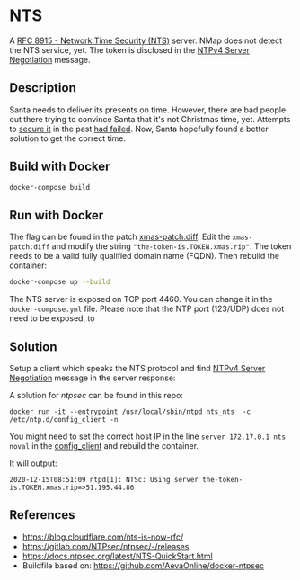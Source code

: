 # NTS

A [RFC 8915 - Network Time Security (NTS)](https://tools.ietf.org/html/rfc8915) server. NMap does not detect the NTS service, yet. The token is disclosed in the [NTPv4 Server Negotiation](https://tools.ietf.org/html/rfc8915#section-4.1.7) message.

## Description

Santa needs to deliver its presents on time. However, there are bad people out there trying to convince Santa that it's not Christmas time, yet. Attempts to [secure it](https://tools.ietf.org/html/rfc5906) in the past [had failed](https://www.semanticscholar.org/paper/Analysis-of-the-NTP-Autokey-Procedures-R%C3%B6ttger/a1781712cec129d5c7311a915e4d0076117ee33f). Now, Santa hopefully found a better solution to get the correct time.

## Build with Docker

```bash
docker-compose build
```

## Run with Docker

The flag can be found in the patch [xmas-patch.diff](xmas-patch.diff). Edit the ``xmas-patch.diff`` and modify the string ``"the-token-is.TOKEN.xmas.rip"``. The token needs to be a valid fully qualified domain name (FQDN). Then rebuild the container:

```bash
docker-compose up --build
```

The NTS server is exposed on TCP port 4460. You can change it in the ``docker-compose.yml`` file. Please note that the NTP port (123/UDP) does not need to be exposed, to 

## Solution

Setup a client which speaks the NTS protocol and find [NTPv4 Server Negotiation](https://tools.ietf.org/html/rfc8915#section-4.1.7) message in the server response:

A solution for *ntpsec* can be found in this repo: 

    docker run -it --entrypoint /usr/local/sbin/ntpd nts_nts  -c /etc/ntp.d/config_client -n

You might need to set the correct host IP in the line ``server 172.17.0.1 nts noval`` in the [config_client](config_client) and rebuild the container.

It will output:

    2020-12-15T08:51:09 ntpd[1]: NTSc: Using server the-token-is.TOKEN.xmas.rip=>51.195.44.86

## References

- https://blog.cloudflare.com/nts-is-now-rfc/
- https://gitlab.com/NTPsec/ntpsec/-/releases
- https://docs.ntpsec.org/latest/NTS-QuickStart.html
- Buildfile based on: https://github.com/AevaOnline/docker-ntpsec